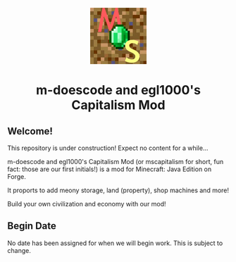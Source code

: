 <p align="center">
  <img src="https://github.com/m-doescode/mscapitalism-mod/blob/master/md-files/ms-capitalism%20icon.png?raw=true" />
</p>
<h1 align="center">m-doescode and egl1000's Capitalism Mod</h1>

## Welcome!

This repository is under construction! Expect no content for a while...

m-doescode and egl1000's Capitalism Mod (or mscapitalism for short, fun fact: those are our first initials!) is a mod for Minecraft: Java Edition on Forge.

It proports to add meony storage, land (property), shop machines and more!

Build your own civilization and economy with our mod!

## Begin Date

No date has been assigned for when we will begin work. This is subject to change.